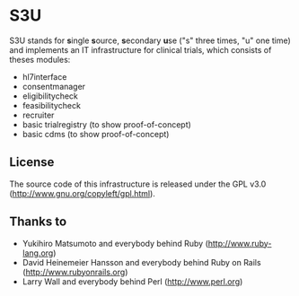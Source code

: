 S3U
===

S3U stands for **s**ingle **s**ource, **s**econdary **u**se ("s" three times, "u" one time) and implements an IT infrastructure for clinical trials, which consists of theses modules:
- hl7interface
- consentmanager
- eligibilitycheck
- feasibilitycheck
- recruiter
- basic trialregistry (to show proof-of-concept)
- basic cdms (to show proof-of-concept)

License
-------

The source code of this infrastructure is released under the GPL v3.0 (http://www.gnu.org/copyleft/gpl.html).

Thanks to
---------

- Yukihiro Matsumoto and everybody behind Ruby (http://www.ruby-lang.org)
- David Heinemeier Hansson and everybody behind Ruby on Rails (http://www.rubyonrails.org)
- Larry Wall and everybody behind Perl (http://www.perl.org)